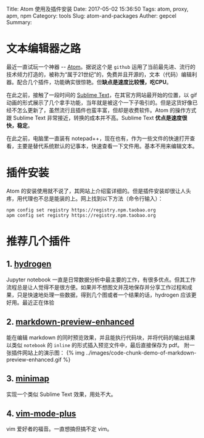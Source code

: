 Title: Atom 使用及插件安装
Date: 2017-05-02 15:36:50
Tags: atom, proxy, apm, npm
Category: tools
Slug: atom-and-packages
Auther: gepcel
Summary:

# 文本编辑器之路

最近一直试玩一个神器 -- [Atom](https://atom.io)。据说这个是 `github` 运用了当前最先进、流行的技术倾力打造的，被称为“属于21世纪”的，免费并且开源的，文本（代码）编辑利器。配合几个插件，功能确实很惊艳。但**缺点是速度比较慢，吃CPU**。

在此之前，接触了一段时间的 [Sublime Text](http://www.sublimetext.com/)，在其官方网站最开始的位置，以 gif 动画的形式展示了几个拿手功能，当年就是被这个一下子吸引的。但是这货好像已经不怎么更新了，虽然流行且插件也蛮丰富，但却是收费软件。Atom 的操作方式跟 Sublime Text 非常接近，转换的成本并不高。Sublime Text **优点是速度很快，稳定**。

在此之前，电脑里一直装有 notepad++，现在也有，作为一些文件的快速打开查看，主要是替代系统默认的记事本，快速查看一下文件用。基本不用来编辑文本。

# 插件安装
Atom 的安装使用就不说了，其网站上介绍蛮详细的。但是插件安装却很让人头疼，用代理也不总是能装的上。网上找到以下方法（命令行输入）：

    npm config set registry https://registry.npm.taobao.org
    apm config set registry https://registry.npm.taobao.org

# 推荐几个插件
## 1. [hydrogen](https://nteract.io/atom)
Jupyter notebook 一直是日常数据分析中最主要的工作，有很多优点。但其工作流程总是让人觉得不是很方便。如果并不想图文并茂地保存并分享工作过程和成果，只是快速地处理一些数据，得到几个图或者一个结果的话，hydrogen 应该更好用。最近正在体验

## 2. [markdown-preview-enhanced](https://github.com/shd101wyy/markdown-preview-enhanced)
能在编辑 markdown 的同时预览效果，并且能执行代码块，并将代码的输出结果以类似 `notebook` 的 `inline` 的形式插入预览文件中，最后直接保存为 pdf。
附一张插件网站上的演示图：
{% img ../images/code-chunk-demo-of-markdown-preview-enhanced.gif %}

## 3. [minimap](https://atom.io/packages/minimap)
实现一个类似 Sublime Text 效果，用处不大。

## 4. [vim-mode-plus](https://atom.io/packages/vim-mode-plus)
vim 爱好者的福音。一直想搞但搞不定 vim。
